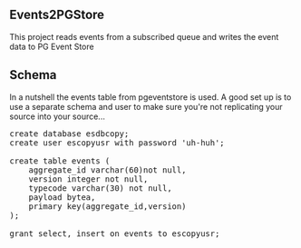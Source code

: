 ## Events2PGStore

This project reads events from a subscribed queue and writes the event data to PG Event Store

## Schema

In a nutshell the events table from pgeventstore is used. A good set up is to use a separate schema
and user to make sure you're not replicating your source into your source...

<pre>
create database esdbcopy;
create user escopyusr with password 'uh-huh';

create table events (
    aggregate_id varchar(60)not null,
    version integer not null,
    typecode varchar(30) not null,
    payload bytea,
    primary key(aggregate_id,version)
);

grant select, insert on events to escopyusr;
</pre>